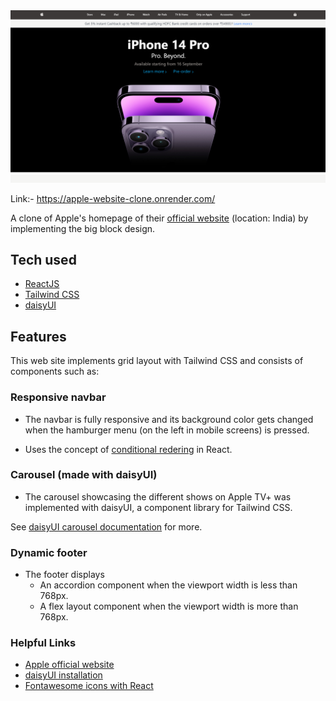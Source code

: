 <img src="./src/carousel-images/Apple-clone-hero-section.png">

Link:- https://apple-website-clone.onrender.com/

A clone of Apple's homepage of their [official website](https://www.apple.com/in/) (location: India) by implementing the big block design.

## Tech used

- [ReactJS](https://reactjs.org/)
- [Tailwind CSS](https://tailwindcss.com/)
- [daisyUI](https://daisyui.com/)

## Features

This web site implements grid layout with Tailwind CSS and consists of components such as:

### Responsive navbar

- The navbar is fully responsive and its background color gets changed when the hamburger menu (on the left in mobile screens) is pressed.

- Uses the concept of [conditional redering](https://reactjs.org/docs/conditional-rendering.html) in React.

### Carousel (made with daisyUI)

- The carousel showcasing the different shows on Apple TV+ was implemented with daisyUI, a component library for Tailwind CSS.

See [daisyUI carousel documentation](https://daisyui.com/components/carousel/) for more.

### Dynamic footer

- The footer displays 
  - An accordion component when the viewport width is less than 768px.
  - A flex layout component when the viewport width is more than 768px. 

### Helpful Links

- [Apple official website](https://www.apple.com/)
- [daisyUI installation](https://daisyui.com/docs/install/)
- [Fontawesome icons with React](https://fontawesome.com/docs/web/use-with/react/)

